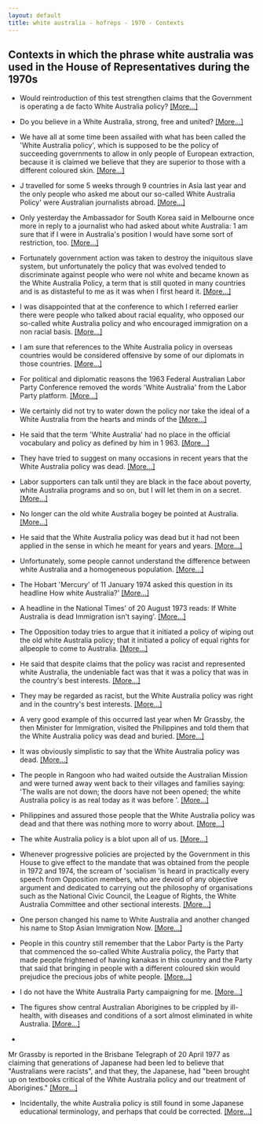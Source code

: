 ```yaml
---
layout: default
title: white australia - hofreps - 1970 - Contexts
---
```

## Contexts in which the phrase **white australia** was used in the House of Representatives during the 1970s

* Would reintroduction of this test strengthen claims that the Government is operating a de facto <span class="highlight">White Australia</span> policy? [[More&hellip;]](https://historichansard.net/hofreps/1978/19780511_reps_31_hor109/#subdebate-8-0)

* Do you believe in a <span class="highlight">White Australia</span>, strong, free and united? [[More&hellip;]](https://historichansard.net/hofreps/1970/19700929_reps_27_hor70/#subdebate-4-0)

* We have all at some time been assailed with what has been called the '<span class="highlight">White Australia</span> policy', which is supposed to be the policy of succeeding governments to allow in only people of European extraction, because it is claimed we believe that they are superior to those with a different coloured skin. [[More&hellip;]](https://historichansard.net/hofreps/1970/19700930_reps_27_hor70/#debate-26)

* J travelled for some 5 weeks through 9 countries in Asia last year and the only people who asked me about our so-called <span class="highlight">White Australia</span> Policy' were Australian journalists abroad. [[More&hellip;]](https://historichansard.net/hofreps/1970/19700930_reps_27_hor70/#debate-26)

* Only yesterday the Ambassador for South Korea said in Melbourne once more in reply to a journalist who had asked about <span class="highlight">white Australia</span>: 1  am sure that if  I  were in Australia's position  I  would have some sort of restriction, too. [[More&hellip;]](https://historichansard.net/hofreps/1970/19700930_reps_27_hor70/#debate-26)

* Fortunately government action was taken to destroy the iniquitous slave system, but unfortunately the policy that was evolved tended to discriminate against people who were nol white and became known as the <span class="highlight">White Australia</span> Policy, a term that is still quoted in many countries and is as distasteful to me as it was when I first heard it. [[More&hellip;]](https://historichansard.net/hofreps/1970/19700930_reps_27_hor70/#debate-26)

* I was disappointed that at the conference to which I referred earlier there were people who talked about racial equality, who opposed our so-called <span class="highlight">white Australia</span> policy and who encouraged immigration on a non racial basis. [[More&hellip;]](https://historichansard.net/hofreps/1971/19710217_reps_27_hor71/#subdebate-28-0)

* I am sure that references to the <span class="highlight">White Australia</span> policy in overseas countries would be considered offensive by some of our diplomats in those countries. [[More&hellip;]](https://historichansard.net/hofreps/1971/19710407_reps_27_hor72/#subdebate-40-0)

* For political and diplomatic reasons the 1963 Federal Australian Labor Party Conference removed the words '<span class="highlight">White Australia</span>' from the Labor Party platform. [[More&hellip;]](https://historichansard.net/hofreps/1971/19711028_reps_27_hor74/#debate-52)

* We certainly did not try to water down the policy nor take the ideal of a <span class="highlight">White Australia</span> from the hearts and minds of the [[More&hellip;]](https://historichansard.net/hofreps/1971/19711028_reps_27_hor74/#debate-52)

* He said that the term '<span class="highlight">White Australia</span>' had no place in the official vocabulary and policy as defined by him in  1 963. [[More&hellip;]](https://historichansard.net/hofreps/1971/19711028_reps_27_hor74/#debate-52)

* They have tried to suggest on many occasions in recent years that the <span class="highlight">White Australia</span> policy was dead. [[More&hellip;]](https://historichansard.net/hofreps/1973/19730509_reps_28_hor83/#subdebate-34-0)

* Labor supporters can talk until they are black in the face about poverty, <span class="highlight">white Australia</span> programs and so on, but I will let them in on a secret. [[More&hellip;]](https://historichansard.net/hofreps/1973/19730829_reps_28_hor85/#subdebate-24-0)

* No longer can the old <span class="highlight">white Australia</span> bogey be pointed at Australia. [[More&hellip;]](https://historichansard.net/hofreps/1974/19740312_reps_28_hor88/#subdebate-41-0)

* He said that the <span class="highlight">White Australia</span> policy was dead but it had not been applied in the sense in which he meant for years and years. [[More&hellip;]](https://historichansard.net/hofreps/1974/19740314_reps_28_hor88/#subdebate-19-0)

* Unfortunately, some people cannot understand the difference between <span class="highlight">white Australia</span> and a homogeneous population. [[More&hellip;]](https://historichansard.net/hofreps/1974/19740320_reps_28_hor88/#subdebate-18-1)

* The Hobart 'Mercury' of 11 January 1974 asked this question in its headline How <span class="highlight">white Australia</span>?' [[More&hellip;]](https://historichansard.net/hofreps/1974/19740320_reps_28_hor88/#subdebate-18-1)

* A headline in the National Times' of 20 August 1973 reads: If <span class="highlight">White Australia</span> is dead Immigration isn't saying'. [[More&hellip;]](https://historichansard.net/hofreps/1974/19740320_reps_28_hor88/#subdebate-18-1)

* The Opposition today tries to argue that it initiated a policy of wiping out the old <span class="highlight">white Australia</span> policy; that it initiated a policy of equal rights for allpeople to come to Australia. [[More&hellip;]](https://historichansard.net/hofreps/1974/19740320_reps_28_hor88/#subdebate-18-1)

* He said that despite claims that the policy was racist and represented <span class="highlight">white Australia</span>, the undeniable fact was that it was a policy that was in the country's best interests. [[More&hellip;]](https://historichansard.net/hofreps/1974/19740404_reps_28_hor88/#debate-29)

* They may be regarded as racist, but the <span class="highlight">White Australia</span> policy was right and in the country's best interests. [[More&hellip;]](https://historichansard.net/hofreps/1974/19740404_reps_28_hor88/#debate-29)

* A very good example of this occurred last year when  Mr Grassby,  the then Minister for Immigration, visited the Philippines and told them that the <span class="highlight">White Australia</span> policy was dead and buried. [[More&hellip;]](https://historichansard.net/hofreps/1974/19741030_reps_29_hor91/#debate-30)

* It was obviously simplistic to say that the <span class="highlight">White Australia</span> policy was dead. [[More&hellip;]](https://historichansard.net/hofreps/1974/19741030_reps_29_hor91/#debate-30)

* The people in Rangoon who had waited outside the Australian Mission and were turned away went back to their villages and families saying: 'The walls are not down; the doors have not been opened; the <span class="highlight">white Australia</span> policy is as real today as it was before '. [[More&hellip;]](https://historichansard.net/hofreps/1974/19741030_reps_29_hor91/#debate-30)

* Philippines and assured those people that the <span class="highlight">White Australia</span> policy was dead and that there was nothing more to worry about. [[More&hellip;]](https://historichansard.net/hofreps/1974/19741113_reps_29_hor91/#subdebate-19-0)

* The <span class="highlight">white Australia</span> policy is a blot upon all of us. [[More&hellip;]](https://historichansard.net/hofreps/1975/19750408_reps_29_hor94/#subdebate-39-0)

* Whenever progressive policies are projected by the Government in this House to give effect to the mandate that was obtained from the people in 1972 and 1974, the scream of 'socialism 'is heard in practically every speech from Opposition members, who are devoid of any objective argument and dedicated to carrying out the philosophy of organisations such as the National Civic Council, the League of Rights, the <span class="highlight">White Australia</span> Committee and other sectional interests. [[More&hellip;]](https://historichansard.net/hofreps/1975/19750522_reps_29_hor95/#debate-48)

* One person changed his name to <span class="highlight">White Australia</span> and another changed his name to Stop Asian Immigration Now. [[More&hellip;]](https://historichansard.net/hofreps/1975/19751015_reps_29_hor97/#subdebate-22-0)

* People in this country still remember that the Labor Party is the Party that commenced the so-called <span class="highlight">White Australia</span> policy, the Party that made people frightened of having kanakas in this country and the Party that said that bringing in people with a different coloured skin would prejudice the precious jobs of white people. [[More&hellip;]](https://historichansard.net/hofreps/1976/19760921_reps_30_hor100/#subdebate-28-3)

* I do not have the <span class="highlight">White Australia</span> Party campaigning for me. [[More&hellip;]](https://historichansard.net/hofreps/1976/19761005_reps_30_hor101/#debate-43)

* The figures show central Australian Aborigines to be crippled by ill-health, with diseases and conditions of a sort almost eliminated in <span class="highlight">white Australia</span>. [[More&hellip;]](https://historichansard.net/hofreps/1976/19761103_reps_30_hor101/#subdebate-33-0)

* 
 Mr Grassby is reported in the Brisbane Telegraph of 20 April 1977 as claiming that generations of Japanese had been led to believe that "Australians were racists", and that they, the Japanese, had "been brought up on textbooks critical of the <span class="highlight">White Australia</span> policy and our treatment of Aborigines." [[More&hellip;]](https://historichansard.net/hofreps/1977/19770602_reps_30_hor105/#subdebate-31-0)

* Incidentally, the <span class="highlight">white Australia</span> policy is still found in some Japanese educational terminology, and perhaps that could be corrected. [[More&hellip;]](https://historichansard.net/hofreps/1978/19780921_reps_31_hor110/#debate-43)

